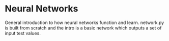 # Neural Networks
General introduction to how neural networks function and learn. network.py is built from scratch and the intro is a basic network which outputs a set of input test values.
